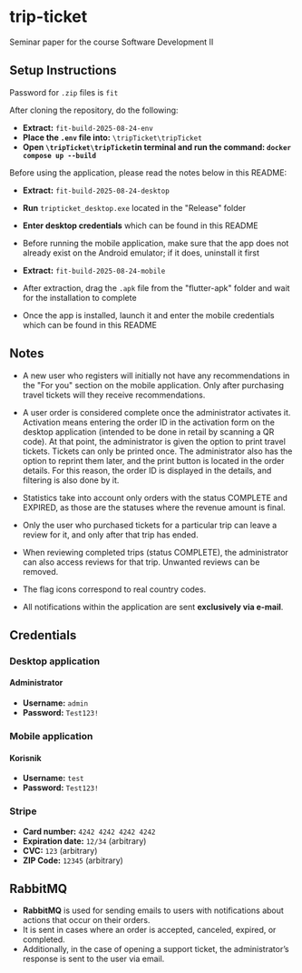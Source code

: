 # trip-ticket

Seminar paper for the course Software Development II

## Setup Instructions

Password for `.zip` files is `fit`

After cloning the repository, do the following:

- **Extract:** `fit-build-2025-08-24-env`
- **Place the `.env` file into:** `\tripTicket\tripTicket`
- **Open `\tripTicket\tripTicket`in terminal and run the command: `docker compose up --build`**

Before using the application, please read the notes below in this README:

- **Extract:** `fit-build-2025-08-24-desktop`
- **Run** `tripticket_desktop.exe` located in the "Release" folder
- **Enter desktop credentials** which can be found in this README

- Before running the mobile application, make sure that the app does not already exist on the Android emulator; if it does, uninstall it first
- **Extract:** `fit-build-2025-08-24-mobile`
- After extraction, drag the `.apk` file from the "flutter-apk" folder and wait for the installation to complete
- Once the app is installed, launch it and enter the mobile credentials which can be found in this README

## Notes

- A new user who registers will initially not have any recommendations in the "For you" section on the mobile application. Only after purchasing travel tickets will they receive recommendations.

- A user order is considered complete once the administrator activates it. Activation means entering the order ID in the activation form on the desktop application (intended to be done in retail by scanning a QR code). At that point, the administrator is given the option to print travel tickets. Tickets can only be printed once. The administrator also has the option to reprint them later, and the print button is located in the order details. For this reason, the order ID is displayed in the details, and filtering is also done by it.

- Statistics take into account only orders with the status COMPLETE and EXPIRED, as those are the statuses where the revenue amount is final.

- Only the user who purchased tickets for a particular trip can leave a review for it, and only after that trip has ended.

- When reviewing completed trips (status COMPLETE), the administrator can also access reviews for that trip. Unwanted reviews can be removed.

- The flag icons correspond to real country codes.

- All notifications within the application are sent **exclusively via e-mail**.

## Credentials

### Desktop application

#### Administrator

- **Username:** `admin`
- **Password:** `Test123!`

### Mobile application

#### Korisnik

- **Username:** `test`
- **Password:** `Test123!`

### Stripe

- **Card number:** `4242 4242 4242 4242`
- **Expiration date:** `12/34` (arbitrary)
- **CVC:** `123` (arbitrary)
- **ZIP Code:** `12345` (arbitrary)

## RabbitMQ

- **RabbitMQ** is used for sending emails to users with notifications about actions that occur on their orders.
- It is sent in cases where an order is accepted, canceled, expired, or completed.
- Additionally, in the case of opening a support ticket, the administrator’s response is sent to the user via email.
